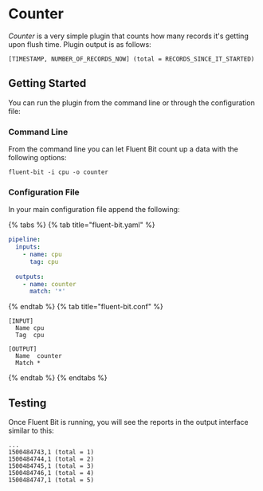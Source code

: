 # Counter

_Counter_ is a very simple plugin that counts how many records it's getting upon flush time. Plugin output is as follows:

```text
[TIMESTAMP, NUMBER_OF_RECORDS_NOW] (total = RECORDS_SINCE_IT_STARTED)
```

## Getting Started

You can run the plugin from the command line or through the configuration file:

### Command Line

From the command line you can let Fluent Bit count up a data with the following options:

```shell
fluent-bit -i cpu -o counter
```

### Configuration File

In your main configuration file append the following:

{% tabs %}
{% tab title="fluent-bit.yaml" %}

```yaml
pipeline:
  inputs:
    - name: cpu
      tag: cpu
      
  outputs:
    - name: counter
      match: '*'
```

{% endtab %}
{% tab title="fluent-bit.conf" %}

```text
[INPUT]
  Name cpu
  Tag  cpu

[OUTPUT]
  Name  counter
  Match *
```

{% endtab %}
{% endtabs %}

## Testing

Once Fluent Bit is running, you will see the reports in the output interface similar to this:

```shell
...
1500484743,1 (total = 1)
1500484744,1 (total = 2)
1500484745,1 (total = 3)
1500484746,1 (total = 4)
1500484747,1 (total = 5)
```